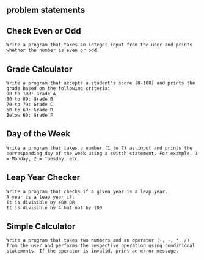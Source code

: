## problem statements

## Check Even or Odd

    Write a program that takes an integer input from the user and prints whether the number is even or odd.

## Grade Calculator

    Write a program that accepts a student's score (0-100) and prints the grade based on the following criteria:
    90 to 100: Grade A
    80 to 89: Grade B
    70 to 79: Grade C
    60 to 69: Grade D
    Below 60: Grade F

## Day of the Week

    Write a program that takes a number (1 to 7) as input and prints the corresponding day of the week using a switch statement. For example, 1 = Monday, 2 = Tuesday, etc.

## Leap Year Checker

    Write a program that checks if a given year is a leap year.
    A year is a leap year if:
    It is divisible by 400 OR
    It is divisible by 4 but not by 100

## Simple Calculator

    Write a program that takes two numbers and an operator (+, -, *, /) from the user and performs the respective operation using conditional statements. If the operator is invalid, print an error message.
